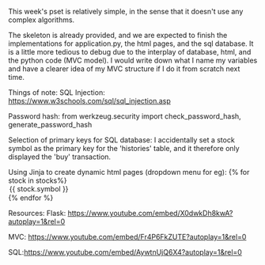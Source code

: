 This week's pset is relatively simple, in the sense that it doesn't use any complex algorithms. 

The skeleton is already provided, and we are expected to finish the implementations for application.py, the html pages, and the sql database.
It is a little more tedious to debug due to the interplay of database, html, and the python code (MVC model).
I would write down what I name my variables and have a clearer idea of my MVC structure if I do it from scratch next time.


Things of note:
SQL Injection: https://www.w3schools.com/sql/sql_injection.asp

Password hash: 
from werkzeug.security import check_password_hash, generate_password_hash

Selection of primary keys for SQL database: 
I accidentally set a stock symbol as the primary key for the 'histories' table, and it therefore only displayed the 'buy' transaction.

Using Jinja to create dynamic html pages (dropdown menu for eg):
              {% for stock in stocks%}
              <option value="{{ stock.symbol }}">{{ stock.symbol }}</option>
              {% endfor %}
              
             

Resources:
Flask: https://www.youtube.com/embed/X0dwkDh8kwA?autoplay=1&rel=0

MVC: https://www.youtube.com/embed/Fr4P6FkZUTE?autoplay=1&rel=0

SQL:https://www.youtube.com/embed/AywtnUjQ6X4?autoplay=1&rel=0
